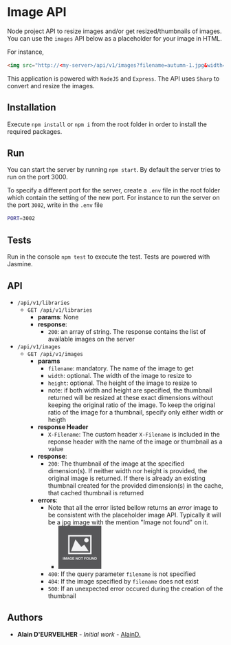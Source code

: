 # Image API

Node project API to resize images and/or get resized/thumbnails of images.
You can use the `images` API below as a placeholder for your image in HTML.

For instance,

```html
<img src="http://<my-server>/api/v1/images?filename=autumn-1.jpg&width=200">
```

This application is powered with `NodeJS` and `Express`. The API uses `Sharp` to convert and resize the images.

## Installation

Execute `npm install` or `npm i` from the root folder in order to install the required packages.

## Run

You can start the server by running `npm start`. By default the server tries to run on the port 3000.

To specify a different port for the server, create a `.env` file in the root folder which contain the setting of the new port. For instance to run the server on the port `3002`, write in the `.env` file

```bash
PORT=3002
```

## Tests

Run in the console `npm test` to execute the test. Tests are powered with Jasmine.

## API

* `/api/v1/libraries`
  * `GET /api/v1/libraries`
    * **params**: None
    * **response**:
      * `200`: an array of string. The response contains the list of available images on the server
* `/api/v1/images`
  * `GET /api/v1/images`
    * **params**
      * `filename`: mandatory. The name of the image to get
      * `width`: optional. The width of the image to resize to
      * `height`: optional. The height of the image to resize to
      * note: if both width and height are specified, the thumbnail returned will be resized at these exact dimensions without keeping the original ratio of the image. To keep the original ratio of the image for a thumbnail, specify only either width or heigth
    * **response Header**
      * `X-Filename`: The custom header `X-Filename` is included in the reponse header with the name of the image or thumbnail as a value
    * **response**:
      * `200`: The thumbnail of the image at the specified dimension(s). If neither width nor height is provided, the original image is returned. If there is already an existing thumbnail created for the provided dimension(s) in the cache, that cached thumbnail is returned
    * **errors**:
      * Note that all the error listed bellow returns an _error_ image to be consistent with the placeholder image API. Typically it will be a jpg image with the mention "Image not found" on it.
        * <img src="https://raw.githubusercontent.com/AlainD-/image-api/master/assets/images/error/image-not-found.png" height="100px" />
      * `400`: If the query parameter `filename` is not specified
      * `404`: If the image specified by `filename` does not exist
      * `500`: If an unexpected error occured during the creation of the thumbnail

## Authors

* **Alain D'EURVEILHER** - *Initial work* - [AlainD.](https://github.com/AlainD-)
